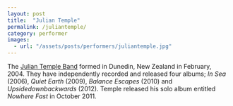 ```yaml
---
layout: post
title:  "Julian Temple"
permalink: /juliantemple/
category: performer
images: 
  - url: "/assets/posts/performers/juliantemple.jpg"
---
```


The [Julian Temple Band](https://www.facebook.com/juliantempleband) formed in Dunedin, New Zealand in February, 2004. They have independently recorded and released four albums; _In Sea_ (2006), _Quiet Earth_ (2009), _Balance Escapes_ (2010) and _Upsidedownbackwards_ (2012). Temple released his solo album entitled _Nowhere Fast_ in October 2011. 